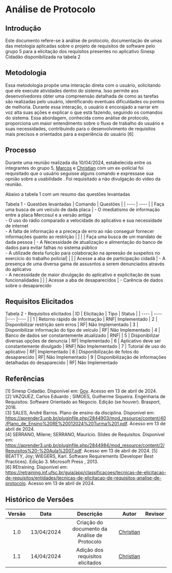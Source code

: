 # Análise de Protocolo

## Introdução
Este documento refere-se à análise de protocolo, documentação de umas das metologia aplicadas sobre o projeto de requisitos de software pelo grupo 5 para a elicitação dos requisitos presentes no aplicativo Sinesp Cidadão disponibilizada na tabela 2

## Metodologia
Essa metodologia propõe uma interação direta com o usuário, solicitando que ele execute atividades dentro do sistema. Isso permite aos desenvolvedores obter uma compreensão detalhada de como as tarefas são realizadas pelo usuário, identificando eventuais dificuldades ou pontos de melhoria. Durante essa interação, o usuário é encorajado a narrar em voz alta suas ações e explicar o que está fazendo, seguindo os comandos do sistema. Essa abordagem, conhecida como análise de protocolo, proporciona um maior entendimento sobre o fluxo de trabalho do usuário e suas necessidades, 
contribuindo para o desenvolvimento de requisitos mais precisos e orientados para a experiência do usuário [6]

## Processo
Durante uma reunião realizada dia 10/04/2024, estabelecida entre os integrantes do grupo 5, [Marcos](https://github.com/Bittarx) e [Christian](https://github.com/crstyhs) com um ex-policial foi
requisitado que o usuário seguisse alguns comando e expressase sua opnião sobre a usabilidade . Foi requisitado a não divulgação do vídeo da reunião.

Abaixo a tabela 1 com um resumo das questões levantadas

Tabela 1 - Questões levantadas
| Comando | Questões  |
| ---- | ---- |
| Faça uma busca de um veículo de dada placa | - O imediatismo de informação entre a placa Mercosul e a versão antiga </br> - O uso do rádio comparado a velocidade do aplicativo e sua necessidade de internet </br> - A falta de informação e a preceça de erro ao não conseguir fornecer informações quanto ao restrição | 
|  |
| Faça uma busca de um mandato de dada pessoa | - A Necessidade de atualização e alimentação do banco de dados para evitar falhas no sistema público </br> - A utilizade desta função para colaboração na apreesão de suspeitos no exercício do trabalho policial|
|  |
| Acesse a aba de participação cidadã | - A presença de uma diversa gama de assusntos a serem denunciados através do aplicatvo </br> - A necessidade de maior divulgação do aplicativo e explicitação de suas funcionalidades
|  |
| Acesse a aba de desaparecidos | - Carência de dados sobre o desaparecido
## Requisitos Elicitados
Tabela 2 - Requisitos elicitados
| ID | Elicitação | Tipo | Status |
| ---- | ---- |---- |---- |
| 1 | Retorno rápido de informação | RNF| Implementado
| 2 | Disponibilizar restrição sem erros | RF| Não Implementado
| 3 | Disponibilizar informação do tipo de veículo | RF| Não Implementado
| 4 | Banco de dados ser constantemente atualizado | RNF| 
| 5 | Disponibilizar diversas opções de denuncia | RF| Implementado
| 6 | Aplicativo deve ser constantemente divulgado | RNF| Não Implementado
| 7 | Tutorial de uso do aplicativo | RF| Implementado
| 8 | Disponibilização de fotos do desaparecido | RF| Não Implementado
| 9 | Disponibilização de informações detalhadas do desaparecido | RF| Não Implementado



## Referências
[1] Sinesp Cidadão. Disponível em: [Gov](https://www.gov.br/pt-br/apps/sinesp-cidadao). Acesso em 13 de abril de 2024.</br>
[2] VAZQUEZ, Carlos Eduardo ; SIMOES, Guilherme Siqueira. Engenharia de Requisitos: Software Orientado ao Negocio. Edição (se houver). Brasport, 2016.</br>
[3] SALES, André Barros. Plano de ensino da disciplina. Disponível em: <https://aprender3.unb.br/pluginfile.php/2844903/mod_resource/content/40/Plano_de_Ensino%20RE%20012024%20Turma%201.pdf>. Acesso em 13 de abril de 2024.</br>
[4] SERRANO, Milene; SERRANO, Maurício. Slides de Requisitos. Disponível em: <https://aprender3.unb.br/pluginfile.php/2844984/mod_resource/content/2/Requisitos%20-%20Aula%2007.pdf>. Acesso em 13 de abril de 2024.
[5] BEATTY, Joy; WIEGERS, Karl. Software Requirements (Developer Best Practices). Edição 3. Microsoft Press , 2013.</br>
[6] REtraining. Disponível em: <https://retraining.inf.ufsc.br/guia/app/classificacoes/tecnicas-de-elicitacao-de-requisitos/entidades/tecnicas-de-elicitacao-de-requisitos-analise-de-protocolo>. Acesso em 13 de abril de 2024.
## Histórico de Versões
| Versão | Data | Descrição | Autor | Revisor |
| :----: | :--: | :-------: | :---: | :-----: |
| 1.0 | 13/04/2024 | Criação do documento da Análise de Protocolo | [Christian](https://github.com/crstyhs)|  |
| 1.1 | 14/04/2024 | Adição dos requisitos elicitados  | [Christian](https://github.com/crstyhs)|  |
